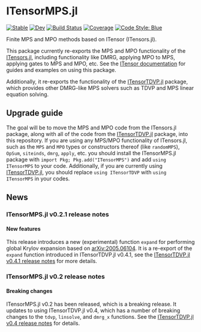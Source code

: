 # ITensorMPS.jl

[![Stable](https://img.shields.io/badge/docs-stable-blue.svg)](https://itensor.github.io/ITensorMPS.jl/stable/)
[![Dev](https://img.shields.io/badge/docs-dev-blue.svg)](https://itensor.github.io/ITensorMPS.jl/dev/)
[![Build Status](https://github.com/ITensor/ITensorMPS.jl/actions/workflows/CI.yml/badge.svg?branch=main)](https://github.com/ITensor/ITensorMPS.jl/actions/workflows/CI.yml?query=branch%3Amain)
[![Coverage](https://codecov.io/gh/ITensor/ITensorMPS.jl/branch/main/graph/badge.svg)](https://codecov.io/gh/ITensor/ITensorMPS.jl)
[![Code Style: Blue](https://img.shields.io/badge/code%20style-blue-4495d1.svg)](https://github.com/invenia/BlueStyle)

Finite MPS and MPO methods based on ITensor (ITensors.jl).

This package currently re-exports the MPS and MPO functionality of the [ITensors.jl](https://github.com/ITensor/ITensors.jl), including functionality like DMRG, applying MPO to MPS, applying gates to MPS and MPO, etc. See the [ITensor documentation](https://itensor.github.io/ITensors.jl/dev) for guides and examples on using this package.

Additionally, it re-exports the functionality of the [ITensorTDVP.jl](https://github.com/ITensor/ITensorTDVP.jl) package, which provides other DMRG-like MPS solvers such as TDVP and MPS linear equation solving.

## Upgrade guide

The goal will be to move the MPS and MPO code from the ITensors.jl package, along with all of the code from the [ITensorTDVP.jl](https://github.com/ITensor/ITensorTDVP.jl) package, into this repository. If you are using any MPS/MPO functionality of ITensors.jl, such as the `MPS` and `MPO` types or constructors thereof (like `randomMPS`), `OpSum`, `siteinds`, `dmrg`, `apply`, etc. you should install the ITensorMPS.jl package with `import Pkg; Pkg.add("ITensorMPS")` and add `using ITensorMPS` to your code. Additionally, if you are currently using [ITensorTDVP.jl](https://github.com/ITensor/ITensorTDVP.jl), you should replace `using ITensorTDVP` with `using ITensorMPS` in your codes.

## News

### ITensorMPS.jl v0.2.1 release notes

#### New features

This release introduces a new (experimental) function `expand` for performing global Krylov expansion based on [arXiv:2005.06104](https://arxiv.org/abs/2005.06104). It is a re-export of the `expand` function introduced in ITensorTDVP.jl v0.4.1, see the [ITensorTDVP.jl v0.4.1 release notes](https://github.com/ITensor/ITensorTDVP.jl/tree/main?tab=readme-ov-file#itensortdvpjl-v041-release-notes) for more details.

### ITensorMPS.jl v0.2 release notes

#### Breaking changes

ITensorMPS.jl v0.2 has been released, which is a breaking release. It updates to using ITensorTDVP.jl v0.4, which has a number of breaking changes to the `tdvp`, `linsolve`, and `dmrg_x` functions. See the [ITensorTDVP.jl v0.4 release notes](https://github.com/ITensor/ITensorTDVP.jl/blob/main/README.md#itensortdvpjl-v04-release-notes) for details.
